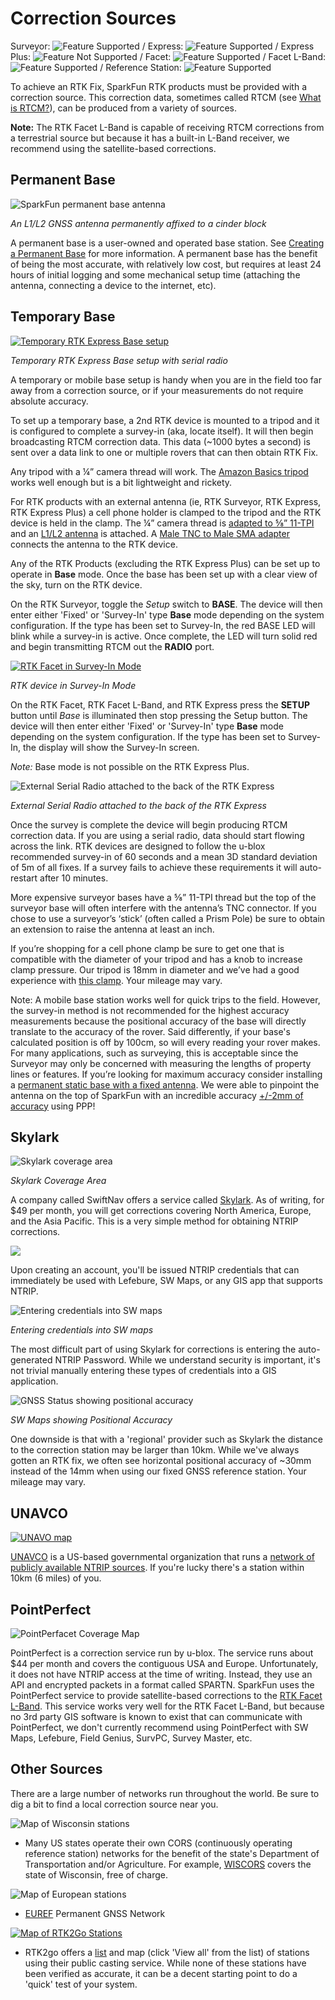 # Correction Sources

Surveyor: ![Feature Supported](img/GreenDot.png) / Express: ![Feature Supported](img/GreenDot.png) / Express Plus: ![Feature Not Supported](img/GreenDot.png) / Facet: ![Feature Supported](img/GreenDot.png) / Facet L-Band: ![Feature Supported](img/YellowDot.png) / Reference Station: ![Feature Supported](img/GreenDot.png)

To achieve an RTK Fix, SparkFun RTK products must be provided with a correction source. This correction data, sometimes called RTCM (see [What is RTCM?](https://learn.sparkfun.com/tutorials/what-is-gps-rtk/all#what-is-rtcm)), can be produced from a variety of sources.

**Note:** The RTK Facet L-Band is capable of receiving RTCM corrections from a terrestrial source but because it has a built-in L-Band receiver, we recommend using the satellite-based corrections.

## Permanent Base

![SparkFun permanent base antenna](https://cdn.sparkfun.com/assets/learn_tutorials/1/3/6/3/Antenna_Semi-Fixed_to_roof.jpg)

*An L1/L2 GNSS antenna permanently affixed to a cinder block*

A permanent base is a user-owned and operated base station. See [Creating a Permanent Base](https://docs.sparkfun.com/SparkFun_RTK_Firmware/permanent_base/) for more information. A permanent base has the benefit of being the most accurate, with relatively low cost, but requires at least 24 hours of initial logging and some mechanical setup time (attaching the antenna, connecting a device to the internet, etc).

## Temporary Base

[![Temporary RTK Express Base setup](https://cdn.sparkfun.com/r/600-600/assets/learn_tutorials/1/8/5/7/SparkFun_RTK_Express_-_Base_Radio.jpg)](https://cdn.sparkfun.com/assets/learn_tutorials/1/8/5/7/SparkFun_RTK_Express_-_Base_Radio.jpg)

*Temporary RTK Express Base setup with serial radio*

A temporary or mobile base setup is handy when you are in the field too far away from a correction source, or if your measurements do not require absolute accuracy. 

To set up a temporary base, a 2nd RTK device is mounted to a tripod and it is configured to complete a survey-in (aka, locate itself). It will then begin broadcasting RTCM correction data. This data (~1000 bytes a second) is sent over a data link to one or multiple rovers that can then obtain RTK Fix. 

Any tripod with a ¼” camera thread will work. The [Amazon Basics tripod](https://www.amazon.com/AmazonBasics-Lightweight-Camera-Mount-Tripod/dp/B00XI87KV8) works well enough but is a bit lightweight and rickety. 

For RTK products with an external antenna (ie, RTK Surveyor, RTK Express, RTK Express Plus) a cell phone holder is clamped to the tripod and the RTK device is held in the clamp. The ¼” camera thread is [adapted to ⅝” 11-TPI](https://www.sparkfun.com/products/17546) and an [L1/L2 antenna](https://www.sparkfun.com/products/17751) is attached. A [Male TNC to Male SMA adapter](https://www.sparkfun.com/products/17833) connects the antenna to the RTK device.

Any of the RTK Products (excluding the RTK Express Plus) can be set up to operate in **Base** mode. Once the base has been set up with a clear view of the sky, turn on the RTK device.

On the RTK Surveyor, toggle the *Setup* switch to **BASE**. The device will then enter either 'Fixed' or 'Survey-In' type **Base** mode depending on the system configuration. If the type has been set to Survey-In, the red BASE LED will blink while a survey-in is active. Once complete, the LED will turn solid red and begin transmitting RTCM out the **RADIO** port.

[![RTK Facet in Survey-In Mode](https://cdn.sparkfun.com/assets/learn_tutorials/1/8/5/7/SparkFun_RTK_Express_-_Display_-_Survey-In.jpg)](https://cdn.sparkfun.com/assets/learn_tutorials/1/8/5/7/SparkFun_RTK_Express_-_Display_-_Survey-In.jpg)

*RTK device in Survey-In Mode*

On the RTK Facet, RTK Facet L-Band, and RTK Express press the **SETUP** button until *Base* is illuminated then stop pressing the Setup button. The device will then enter either 'Fixed' or 'Survey-In' type **Base** mode depending on the system configuration. If the type has been set to Survey-In, the display will show the Survey-In screen.

*Note:* Base mode is not possible on the RTK Express Plus.

![External Serial Radio attached to the back of the RTK Express](img/SparkFun_RTK_Surveyor_-_Radio.jpg)

*External Serial Radio attached to the back of the RTK Express*

Once the survey is complete the device will begin producing RTCM correction data. If you are using a serial radio, data should start flowing across the link. RTK devices are designed to follow the u-blox recommended survey-in of 60 seconds and a mean 3D standard deviation of 5m of all fixes. If a survey fails to achieve these requirements it will auto-restart after 10 minutes.

More expensive surveyor bases have a ⅝” 11-TPI thread but the top of the surveyor base will often interfere with the antenna’s TNC connector. If you chose to use a surveyor’s ‘stick’ (often called a Prism Pole) be sure to obtain an extension to raise the antenna at least an inch.

If you’re shopping for a cell phone clamp be sure to get one that is compatible with the diameter of your tripod and has a knob to increase clamp pressure. Our tripod is 18mm in diameter and we’ve had a good experience with [this clamp](https://www.amazon.com/gp/product/B072DSRF3J). Your mileage may vary.

Note: A mobile base station works well for quick trips to the field. However, the survey-in method is not recommended for the highest accuracy measurements because the positional accuracy of the base will directly translate to the accuracy of the rover. Said differently, if your base's calculated position is off by 100cm, so will every reading your rover makes. For many applications, such as surveying, this is acceptable since the Surveyor may only be concerned with measuring the lengths of property lines or features. If you’re looking for maximum accuracy consider installing a [permanent static base with a fixed antenna](https://docs.sparkfun.com/SparkFun_RTK_Firmware/permanent_base/). We were able to pinpoint the antenna on the top of SparkFun with an incredible accuracy [+/-2mm of accuracy](https://cdn.sparkfun.com/assets/learn_tutorials/1/4/6/3/SparkFun_PPP_Results.png) using PPP!

## Skylark

![Skylark coverage area](https://cdn.sparkfun.com/r/600-600/assets/learn_tutorials/8/1/3/Skylark-Coverage.png)

*Skylark Coverage Area*

A company called SwiftNav offers a service called [Skylark](https://www.swiftnav.com/skylark). As of writing, for $49 per month, you will get corrections covering North America, Europe, and the Asia Pacific. This is a very simple method for obtaining NTRIP corrections.

![](img/Corrections/SparkFun%20NTRIP%20Skylark%201%20-%20Credentials.png)

Upon creating an account, you'll be issued NTRIP credentials that can immediately be used with Lefebure, SW Maps, or any GIS app that supports NTRIP. 

![Entering credentials into SW maps](img/Corrections/SparkFun%20NTRIP%20Skylark%202%20-%20SW%20Maps%20Credentials.png)

*Entering credentials into SW maps*

The most difficult part of using Skylark for corrections is entering the auto-generated NTRIP Password. While we understand security is important, it's not trivial manually entering these types of credentials into a GIS application.

![GNSS Status showing positional accuracy](img/Corrections/SparkFun%20NTRIP%20Skylark%202%20-%20SW%20Maps%20HPA.png)

*SW Maps showing Positional Accuracy*

One downside is that with a 'regional' provider such as Skylark the distance to the correction station may be larger than 10km. While we've always gotten an RTK fix, we often see horizontal positional accuracy of ~30mm instead of the 14mm when using our fixed GNSS reference station. Your mileage may vary.

## UNAVCO

[![UNAVO map](img/Corrections/SparkFun%20NTRIP%204%20-%20UNAVCO%20Map.png)](https://www.unavco.org/instrumentation/networks/status/all/realtime)

[UNAVCO](https://www.unavco.org/) is a US-based governmental organization that runs a [network of publicly available NTRIP sources](https://www.unavco.org/instrumentation/networks/status/all/realtime). If you're lucky there's a station within 10km (6 miles) of you.

## PointPerfect

![PointPerfacet Coverage Map](https://cdn.sparkfun.com//assets/parts/1/9/7/4/6/SparkFun_RTK_Facet_L-Band_Coverage_Map.jpg)

PointPerfect is a correction service run by u-blox. The service runs about $44 per month and covers the contiguous USA and Europe. Unfortunately, it does not have NTRIP access at the time of writing. Instead, they use an API and encrypted packets in a format called SPARTN. SparkFun uses the PointPerfect service to provide satellite-based corrections to the [RTK Facet L-Band](https://www.sparkfun.com/products/20000). This service works very well for the RTK Facet L-Band, but because no 3rd party GIS software is known to exist that can communicate with PointPerfect, we don't currently recommend using PointPerfect with SW Maps, Lefebure, Field Genius, SurvPC, Survey Master, etc.

## Other Sources

There are a large number of networks run throughout the world. Be sure to dig a bit to find a local correction source near you.

![Map of Wisconsin stations](img/Corrections/SparkFun%20NTRIP%207%20-%20Wisconsin%20Map.png)

* Many US states operate their own CORS (continuously operating reference station) networks for the benefit of the state's Department of Transportation and/or Agriculture. For example, [WISCORS](https://wisconsindot.gov/Pages/doing-bus/eng-consultants/cnslt-rsrces/tools/wiscors/default.aspx) covers the state of Wisconsin, free of charge.

![Map of European stations](img/Corrections/SparkFun%20NTRIP%206%20-%20EUREF%20Map.png)

* [EUREF](http://www.epncb.oma.be/_networkdata/data_access/real_time/map.php) Permanent GNSS Network

[![Map of RTK2Go Stations](img/Corrections/SparkFun%20NTRIP%205%20-%20RTK2Go%20Map.png)](http://monitor.use-snip.com/?hostUrl=rtk2go.com&port=2101)

* RTK2go offers a [list](http://monitor.use-snip.com/?hostUrl=rtk2go.com&port=2101) and map (click 'View all' from the list) of stations using their public casting service. While none of these stations have been verified as accurate, it can be a decent starting point to do a 'quick' test of your system.